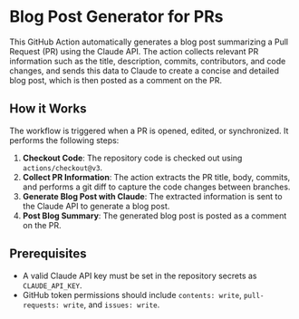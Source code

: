 # Blog Post Generator for PRs

This GitHub Action automatically generates a blog post summarizing a Pull Request (PR) using the Claude API. The action collects relevant PR information such as the title, description, commits, contributors, and code changes, and sends this data to Claude to create a concise and detailed blog post, which is then posted as a comment on the PR.

## How it Works

The workflow is triggered when a PR is opened, edited, or synchronized. It performs the following steps:

1. **Checkout Code**: The repository code is checked out using `actions/checkout@v3`.
2. **Collect PR Information**: The action extracts the PR title, body, commits, and performs a git diff to capture the code changes between branches.
3. **Generate Blog Post with Claude**: The extracted information is sent to the Claude API to generate a blog post.
4. **Post Blog Summary**: The generated blog post is posted as a comment on the PR.

## Prerequisites

- A valid Claude API key must be set in the repository secrets as `CLAUDE_API_KEY`.
- GitHub token permissions should include `contents: write`, `pull-requests: write`, and `issues: write`.

